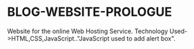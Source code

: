 # BLOG-WEBSITE-PROLOGUE
Website for the online Web Hosting Service. Technology Used->HTML,CSS,JavaScript.."JavaScript used to add alert box".


